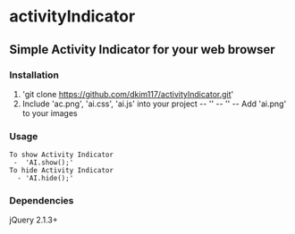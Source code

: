 # activityIndicator
## __Simple Activity Indicator for your web browser__

### Installation
   1. 'git clone https://github.com/dkim117/activityIndicator.git'
   2. Include 'ac.png', 'ai.css', 'ai.js' into your project
     -- '<script src='src/ai.js' type='text/javascript'> </script>'
     -- '<link href='src/ai.css' rel='stylesheet' type='text/css'>'
      -- Add 'ai.png' to your images

### Usage
    To show Activity Indicator
     -  'AI.show();'
    To hide Activity Indicator
      - 'AI.hide();'
### Dependencies
  jQuery 2.1.3+

